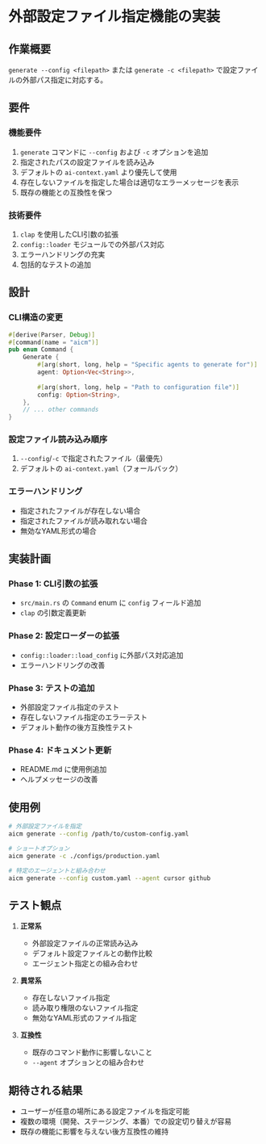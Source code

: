 # 外部設定ファイル指定機能の実装

## 作業概要
`generate --config <filepath>` または `generate -c <filepath>` で設定ファイルの外部パス指定に対応する。

## 要件

### 機能要件
1. `generate` コマンドに `--config` および `-c` オプションを追加
2. 指定されたパスの設定ファイルを読み込み
3. デフォルトの `ai-context.yaml` より優先して使用
4. 存在しないファイルを指定した場合は適切なエラーメッセージを表示
5. 既存の機能との互換性を保つ

### 技術要件
1. `clap` を使用したCLI引数の拡張
2. `config::loader` モジュールでの外部パス対応
3. エラーハンドリングの充実
4. 包括的なテストの追加

## 設計

### CLI構造の変更
```rust
#[derive(Parser, Debug)]
#[command(name = "aicm")]
pub enum Command {
    Generate {
        #[arg(short, long, help = "Specific agents to generate for")]
        agent: Option<Vec<String>>,
        
        #[arg(short, long, help = "Path to configuration file")]
        config: Option<String>,
    },
    // ... other commands
}
```

### 設定ファイル読み込み順序
1. `--config`/`-c` で指定されたファイル（最優先）
2. デフォルトの `ai-context.yaml`（フォールバック）

### エラーハンドリング
- 指定されたファイルが存在しない場合
- 指定されたファイルが読み取れない場合
- 無効なYAML形式の場合

## 実装計画

### Phase 1: CLI引数の拡張
- `src/main.rs` の `Command` enum に `config` フィールド追加
- `clap` の引数定義更新

### Phase 2: 設定ローダーの拡張
- `config::loader::load_config` に外部パス対応追加
- エラーハンドリングの改善

### Phase 3: テストの追加
- 外部設定ファイル指定のテスト
- 存在しないファイル指定のエラーテスト
- デフォルト動作の後方互換性テスト

### Phase 4: ドキュメント更新
- README.md に使用例追加
- ヘルプメッセージの改善

## 使用例

```bash
# 外部設定ファイルを指定
aicm generate --config /path/to/custom-config.yaml

# ショートオプション
aicm generate -c ./configs/production.yaml

# 特定のエージェントと組み合わせ
aicm generate --config custom.yaml --agent cursor github
```

## テスト観点

1. **正常系**
   - 外部設定ファイルの正常読み込み
   - デフォルト設定ファイルとの動作比較
   - エージェント指定との組み合わせ

2. **異常系**
   - 存在しないファイル指定
   - 読み取り権限のないファイル指定
   - 無効なYAML形式のファイル指定

3. **互換性**
   - 既存のコマンド動作に影響しないこと
   - `--agent` オプションとの組み合わせ

## 期待される結果

- ユーザーが任意の場所にある設定ファイルを指定可能
- 複数の環境（開発、ステージング、本番）での設定切り替えが容易
- 既存の機能に影響を与えない後方互換性の維持